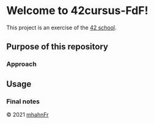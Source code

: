 # Welcome to 42cursus-FdF!
This project is an exercise of the [42 school](https://www.github.com/42-Heilbronn).

## Purpose of this repository

### Approach

## Usage

### Final notes

© 2021 [mhahnFr](https://www.github.com/mhahnFr)
